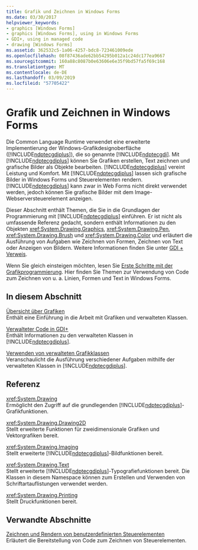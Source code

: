 ```yaml
---
title: Grafik und Zeichnen in Windows Forms
ms.date: 03/30/2017
helpviewer_keywords:
- graphics [Windows Forms]
- graphics [Windows Forms], using in Windows Forms
- GDI+, using in managed code
- drawing [Windows Forms]
ms.assetid: 362532c5-1a06-4257-bdc8-723461009ede
ms.openlocfilehash: 08f87436ade62bb54295b012a1c24dc177ea9667
ms.sourcegitcommit: 160a88c8087b0e63606e6e35f9bd57fa5f69c168
ms.translationtype: MT
ms.contentlocale: de-DE
ms.lasthandoff: 03/09/2019
ms.locfileid: "57705422"
---
```

# <a name="graphics-and-drawing-in-windows-forms"></a>Grafik und Zeichnen in Windows Forms
Die Common Language Runtime verwendet eine erweiterte Implementierung der Windows-Grafikdesignoberfläche ([!INCLUDE[ndptecgdiplus](../../../../includes/ndptecgdiplus-md.md)]), die so genannte [!INCLUDE[ndptecgdi](../../../../includes/ndptecgdi-md.md)]. Mit [!INCLUDE[ndptecgdiplus](../../../../includes/ndptecgdiplus-md.md)] können Sie Grafiken erstellen, Text zeichnen und grafische Bilder als Objekte bearbeiten. [!INCLUDE[ndptecgdiplus](../../../../includes/ndptecgdiplus-md.md)] vereint Leistung und Komfort. Mit [!INCLUDE[ndptecgdiplus](../../../../includes/ndptecgdiplus-md.md)] lassen sich grafische Bilder in Windows Forms und Steuerelementen rendern. [!INCLUDE[ndptecgdiplus](../../../../includes/ndptecgdiplus-md.md)] kann zwar in Web Forms nicht direkt verwendet werden, jedoch können Sie grafische Bilder mit dem Image-Webserversteuerelement anzeigen.  
  
 Dieser Abschnitt enthält Themen, die Sie in die Grundlagen der Programmierung mit [!INCLUDE[ndptecgdiplus](../../../../includes/ndptecgdiplus-md.md)] einführen. Er ist nicht als umfassende Referenz gedacht, sondern enthält Informationen zu den Objekten <xref:System.Drawing.Graphics>, <xref:System.Drawing.Pen>, <xref:System.Drawing.Brush> und <xref:System.Drawing.Color> und erläutert die Ausführung von Aufgaben wie Zeichnen von Formen, Zeichnen von Text oder Anzeigen von Bildern. Weitere Informationen finden Sie unter [GDI + Verweis](/windows/desktop/gdiplus/-gdiplus-class-gdi-reference).  
  
 Wenn Sie gleich einsteigen möchten, lesen Sie [Erste Schritte mit der Grafikprogrammierung](getting-started-with-graphics-programming.md). Hier finden Sie Themen zur Verwendung von Code zum Zeichnen von u. a. Linien, Formen und Text in Windows Forms.  
  
## <a name="in-this-section"></a>In diesem Abschnitt  
 [Übersicht über Grafiken](graphics-overview-windows-forms.md)  
 Enthält eine Einführung in die Arbeit mit Grafiken und verwalteten Klassen.  
  
 [Verwalteter Code in GDI+](about-gdi-managed-code.md)  
 Enthält Informationen zu den verwalteten Klassen in [!INCLUDE[ndptecgdiplus](../../../../includes/ndptecgdiplus-md.md)].  
  
 [Verwenden von verwalteten Grafikklassen](using-managed-graphics-classes.md)  
 Veranschaulicht die Ausführung verschiedener Aufgaben mithilfe der verwalteten Klassen in [!INCLUDE[ndptecgdiplus](../../../../includes/ndptecgdiplus-md.md)].  
  
## <a name="reference"></a>Referenz  
 <xref:System.Drawing>  
 Ermöglicht den Zugriff auf die grundlegenden [!INCLUDE[ndptecgdiplus](../../../../includes/ndptecgdiplus-md.md)]-Grafikfunktionen.  
  
 <xref:System.Drawing.Drawing2D>  
 Stellt erweiterte Funktionen für zweidimensionale Grafiken und Vektorgrafiken bereit.  
  
 <xref:System.Drawing.Imaging>  
 Stellt erweiterte [!INCLUDE[ndptecgdiplus](../../../../includes/ndptecgdiplus-md.md)]-Bildfunktionen bereit.  
  
 <xref:System.Drawing.Text>  
 Stellt erweiterte [!INCLUDE[ndptecgdiplus](../../../../includes/ndptecgdiplus-md.md)]-Typografiefunktionen bereit. Die Klassen in diesem Namespace können zum Erstellen und Verwenden von Schriftartauflistungen verwendet werden.  
  
 <xref:System.Drawing.Printing>  
 Stellt Druckfunktionen bereit.  
  
## <a name="related-sections"></a>Verwandte Abschnitte  
 [Zeichnen und Rendern von benutzerdefinierten Steuerelementen](../controls/custom-control-painting-and-rendering.md)  
 Erläutert die Bereitstellung von Code zum Zeichnen von Steuerelementen.
